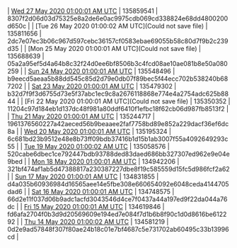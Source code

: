 | [Wed 27 May 2020 01:00:01 AM UTC](https://transfer.sh/HrvBG/trcninja-dbdump-20200527010001.tar.bz2) | 135859541 | 8307f2d06d03d75325e8a2de6e0ac9975cdb069cd338824e68dd4800200d650c | 
| [Tue 26 May 2020 01:00:02 AM UTC](Could not save file) | 135811656 | 2dc7e07ec3b06c967d597cebc36157cf0583ebae69055b58c80d7f9b2c239d35 | 
| [Mon 25 May 2020 01:00:01 AM UTC](Could not save file) | 135688639 | 05a2a95ef5d4a64b8c32f24d0ee6bf8506b3c4fcd08ae10ae081b8e50a080259 | 
| [Sun 24 May 2020 01:00:01 AM UTC](https://transfer.sh/HPKXT/trcninja-dbdump-20200524010001.tar.bz2) | 135548496 | b9eecd5aeaa5b88dd545c85d2d79e0db07f89bec5f44ecc702b538240b687202 | 
| [Sat 23 May 2020 01:00:01 AM UTC]() | 135479302 | b32d7f9f3d6755d73e5f37abc1ec9c8a2676118868e774e4a2754adc625b8844 | 
| [Fri 22 May 2020 01:00:01 AM UTC](Could not save file) | 135350352 | 11204c97d184eb1d137dc48f981a80ddf6410f1efbc18f62cb06d987fb8513f2 | 
| [Thu 21 May 2020 01:00:01 AM UTC]() | 135244717 | 1961376560227a42aeced56b9beaaee2faf7758bd89e852a229dacf36ef6dc8a | 
| [Wed 20 May 2020 01:00:01 AM UTC](https://transfer.sh/nGcwh/trcninja-dbdump-20200520010001.tar.bz2) | 135195324 | 6c681bd23b9512e48e8b73ff09bdb37416b1d15b1ab3007f55a4092649293c55 | 
| [Tue 19 May 2020 01:00:02 AM UTC]() | 135058576 | 520cabe6dbec1ce792447bdb93788ded83daed686bb327307ed962e9e04e9bed | 
| [Mon 18 May 2020 01:00:01 AM UTC]() | 134942206 | 321bf474af1ab5d47388817a230387227dbe8f19c585559d15fc5d986fcf2a62 | 
| [Sun 17 May 2020 01:00:01 AM UTC]() | 134831855 | d4a035b60936984d16565aee14e5fbe308e660654092e6048ceda4144705dad6 | 
| [Sat 16 May 2020 01:00:01 AM UTC]() | 134748575 | 66d2e11f037d06b9adc1acfd3043546d4ce7f0437a44a197ed9f22da044a76dc | 
| [Fri 15 May 2020 01:00:01 AM UTC]() | 134619846 | fd6afa2704f0b3d9d20569609e194ed7e084f7d1b6b8f90c1d0d8616be612292 | 
| [Thu 14 May 2020 01:00:02 AM UTC](https://transfer.sh/WvOuJ/trcninja-dbdump-20200514010002.tar.bz2) | 134581219 | 0d2e9ad57848f307f80ae24b18c01e7bf4687c5e731702ab60495c33b13996cd | 
